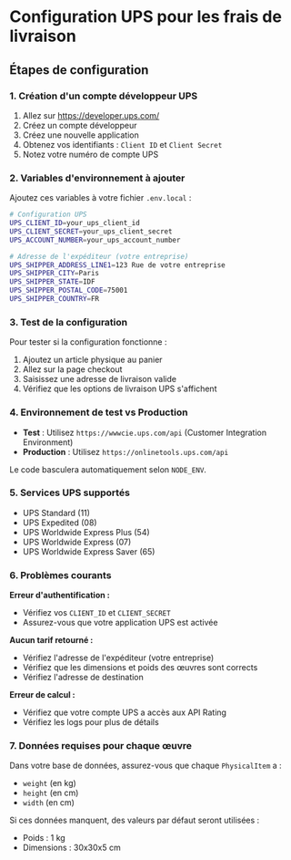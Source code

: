 # Configuration UPS pour les frais de livraison

## Étapes de configuration

### 1. Création d'un compte développeur UPS

1. Allez sur https://developer.ups.com/
2. Créez un compte développeur
3. Créez une nouvelle application
4. Obtenez vos identifiants : `Client ID` et `Client Secret`
5. Notez votre numéro de compte UPS

### 2. Variables d'environnement à ajouter

Ajoutez ces variables à votre fichier `.env.local` :

```bash
# Configuration UPS
UPS_CLIENT_ID=your_ups_client_id
UPS_CLIENT_SECRET=your_ups_client_secret
UPS_ACCOUNT_NUMBER=your_ups_account_number

# Adresse de l'expéditeur (votre entreprise)
UPS_SHIPPER_ADDRESS_LINE1=123 Rue de votre entreprise
UPS_SHIPPER_CITY=Paris
UPS_SHIPPER_STATE=IDF
UPS_SHIPPER_POSTAL_CODE=75001
UPS_SHIPPER_COUNTRY=FR
```

### 3. Test de la configuration

Pour tester si la configuration fonctionne :

1. Ajoutez un article physique au panier
2. Allez sur la page checkout
3. Saisissez une adresse de livraison valide
4. Vérifiez que les options de livraison UPS s'affichent

### 4. Environnement de test vs Production

- **Test** : Utilisez `https://wwwcie.ups.com/api` (Customer Integration Environment)
- **Production** : Utilisez `https://onlinetools.ups.com/api`

Le code basculera automatiquement selon `NODE_ENV`.

### 5. Services UPS supportés

- UPS Standard (11)
- UPS Expedited (08)
- UPS Worldwide Express Plus (54)
- UPS Worldwide Express (07)
- UPS Worldwide Express Saver (65)

### 6. Problèmes courants

**Erreur d'authentification :**

- Vérifiez vos `CLIENT_ID` et `CLIENT_SECRET`
- Assurez-vous que votre application UPS est activée

**Aucun tarif retourné :**

- Vérifiez l'adresse de l'expéditeur (votre entreprise)
- Vérifiez que les dimensions et poids des œuvres sont corrects
- Vérifiez l'adresse de destination

**Erreur de calcul :**

- Vérifiez que votre compte UPS a accès aux API Rating
- Vérifiez les logs pour plus de détails

### 7. Données requises pour chaque œuvre

Dans votre base de données, assurez-vous que chaque `PhysicalItem` a :

- `weight` (en kg)
- `height` (en cm)
- `width` (en cm)

Si ces données manquent, des valeurs par défaut seront utilisées :

- Poids : 1 kg
- Dimensions : 30x30x5 cm
